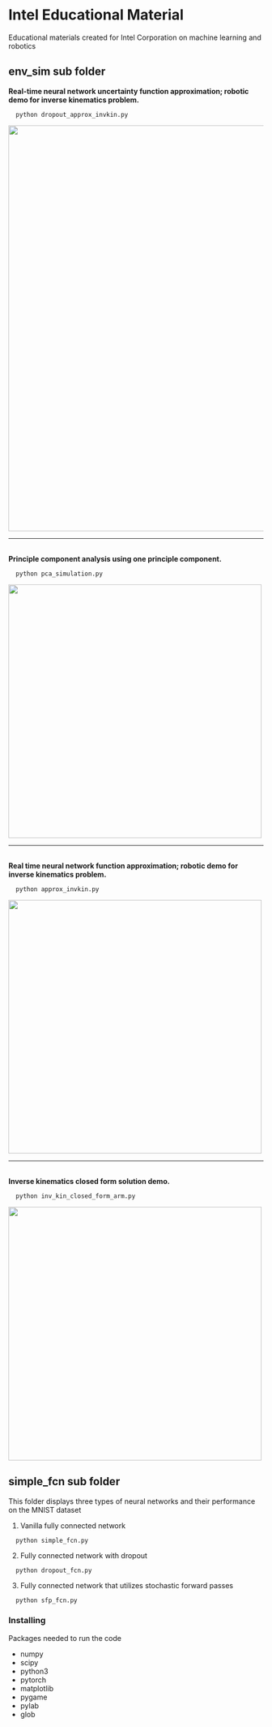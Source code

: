 # Intel Educational Material
Educational materials created for Intel Corporation on machine learning and robotics

## env_sim sub folder
**Real-time neural network uncertainty function approximation; robotic demo for inverse kinematics problem.**
```
  python dropout_approx_invkin.py
```
<img src="https://github.com/trevor-richardson/educational_material/blob/master/visualizations/stoch_for_passes.gif" width="800">

---

\
**Principle component analysis using one principle component.**
```
  python pca_simulation.py
```
<img src="https://github.com/trevor-richardson/educational_material/blob/master/visualizations/pca.gif" width="500">

---

\
**Real time neural network function approximation; robotic demo for inverse kinematics problem.**
```
  python approx_invkin.py
```
<img src="https://github.com/trevor-richardson/educational_material/blob/master/visualizations/inv_kin_approx.gif" width="500">

---

\
**Inverse kinematics closed form solution demo.**
```
  python inv_kin_closed_form_arm.py
```
<img src="https://github.com/trevor-richardson/educational_material/blob/master/visualizations/inv_kin_closedform.gif" width="500">


## simple_fcn sub folder
This folder displays three types of neural networks and their performance on the MNIST dataset
1) Vanilla fully connected network
```
  python simple_fcn.py
```
2) Fully connected network with dropout
```
  python dropout_fcn.py
```
3) Fully connected network that utilizes stochastic forward passes
```
  python sfp_fcn.py
```


### Installing

Packages needed to run the code
* numpy
* scipy
* python3
* pytorch
* matplotlib
* pygame
* pylab
* glob
